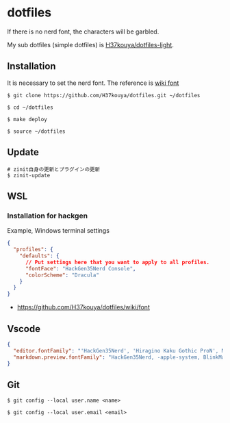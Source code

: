 # dotfiles

If there is no nerd font, the characters will be garbled.

My sub dotfiles (simple dotfiles) is [H37kouya/dotfiles-light](https://github.com/H37kouya/dotfiles-light).

## Installation

It is necessary to set the nerd font.
The reference is [wiki font](https://github.com/H37kouya/dotfiles/wiki/font)

```shell
$ git clone https://github.com/H37kouya/dotfiles.git ~/dotfiles

$ cd ~/dotfiles

$ make deploy

$ source ~/dotfiles
```


## Update

```shell
# zinit自身の更新とプラグインの更新
$ zinit-update
```


## WSL

### Installation for hackgen

Example, Windows terminal settings

```json
{
  "profiles": {
    "defaults": {
      // Put settings here that you want to apply to all profiles.
      "fontFace": "HackGen35Nerd Console",
      "colorScheme": "Dracula"
    }
  }
}
```

- https://github.com/H37kouya/dotfiles/wiki/font

## Vscode

```json
{
  "editor.fontFamily": "'HackGen35Nerd', 'Hiragino Kaku Gothic ProN', Menlo, Monaco, 'Courier New', monospace",
  "markdown.preview.fontFamily": "HackGen35Nerd, -apple-system, BlinkMacSystemFont, 'Segoe WPC', 'Segoe UI', system-ui, 'Ubuntu', 'Droid Sans', sans-serif"
}
```

## Git
```shell
$ git config --local user.name <name>

$ git config --local user.email <email>
```
